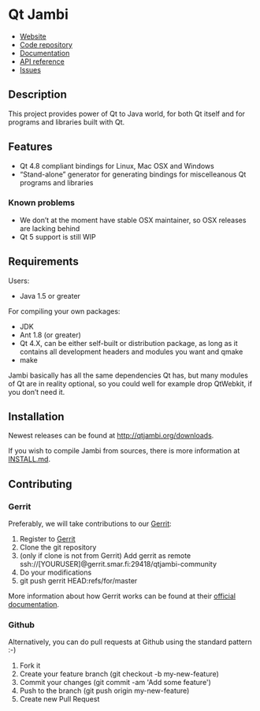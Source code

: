 # Qt Jambi


* [Website](http://qtjambi.org)
* [Code repository](https://github.com/qtjambi/qtjambi)
* [Documentation](http://qtjambi.org/documentation)
* [API reference](http://doc.qt.digia.com/qtjambi-4.5.2_01/com/trolltech/qt/qtjambi-examples.html)
* [Issues](http://redmine.smar.fi/projects/qtjambi/issues)

## Description

This project provides power of Qt to Java world, for both Qt itself
and for programs and libraries built with Qt.

## Features

* Qt 4.8 compliant bindings for Linux, Mac OSX and Windows
* “Stand-alone” generator for generating bindings for miscelleanous Qt programs and libraries

### Known problems

* We don’t at the moment have stable OSX maintainer, so OSX releases are lacking behind
* Qt 5 support is still WIP

## Requirements

Users:

* Java 1.5 or greater

For compiling your own packages:

* JDK
* Ant 1.8 (or greater)
* Qt 4.X, can be either self-built or distribution package, as long as it contains all development headers and modules you want and qmake
* make

Jambi basically has all the same dependencies Qt has, but many modules of Qt are in reality optional, so you could well for example
drop QtWebkit, if you don’t need it.

## Installation

Newest releases can be found at http://qtjambi.org/downloads.

If you wish to compile Jambi from sources, there is more information at [INSTALL.md](install.md).

## Contributing

### Gerrit

Preferably, we will take contributions to our [Gerrit](http://gerrit.smar.fi/#/q/project:qtjambi-community):

1. Register to [Gerrit](http://gerrit.smar.fi/#/q/project:qtjambi-community)
2. Clone the git repository
3. (only if clone is not from Gerrit) Add gerrit as remote ssh://[YOURUSER]@gerrit.smar.fi:29418/qtjambi-community
4. Do your modifications
5. git push gerrit HEAD:refs/for/master

More information about how Gerrit works can be found at their [official documentation](https://gerrit-documentation.storage.googleapis.com/Documentation/2.11/intro-quick.html).

### Github

Alternatively, you can do pull requests at Github using the standard pattern :-)

1. Fork it
2. Create your feature branch (git checkout -b my-new-feature)
3. Commit your changes (git commit -am 'Add some feature')
4. Push to the branch (git push origin my-new-feature)
5. Create new Pull Request
